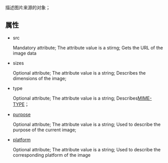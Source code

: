 描述图片来源的对象；


## 属性

  - src

    Mandatory attribute;
    The attribute value is a stirng;
    Gets the URL of the image data

  - sizes

    Optional attribute;
    The attribute value is a string;
    Describes the dimensions of the image;
 
  - type

    Optional attribute;
    The attribute value is a string;
    Describes[MIME-TYPE](https://www.iana.org/assignments/media-types/media-types.xhtml#image)；

  - [purpose](https://w3c.github.io/manifest/#purpose-member)

    Optional attribute;
    The attribute value is a string;
    Used to describe the purpose of the current image;

  - [platform](https://w3c.github.io/manifest/#platform-member)

    Optional attribute;
    The attribute value is a string;
    Used to describe the corresponding platform of the image